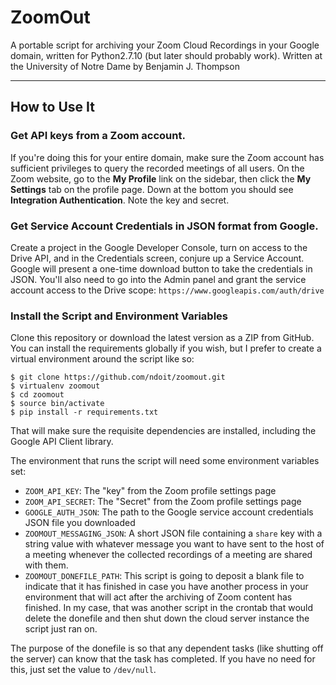 # ZoomOut

A portable script for archiving your Zoom Cloud Recordings in your Google domain, written for Python2.7.10
(but later should probably work). Written at the University of Notre Dame by Benjamin J. Thompson

---

## How to Use It

### Get API keys from a Zoom account.
If you're doing this for your entire domain, make sure the Zoom account has sufficient privileges to query the
 recorded meetings of all users. On the Zoom website, go to the **My Profile** link on the sidebar, then click the
  **My Settings** tab on the profile page. Down at the bottom you should see **Integration Authentication**. Note the
  key and secret.

### Get Service Account Credentials in JSON format from Google.
Create a project in the Google Developer Console, turn on access to the Drive API, and in the Credentials screen,
conjure up a Service Account. Google will present a one-time download button to take the credentials in JSON. You'll
also need to go into the Admin panel and grant the service account access to the Drive scope: `https://www.googleapis.com/auth/drive`

### Install the Script and Environment Variables
Clone this repository or download the latest version as a ZIP from GitHub. You can install the requirements globally
 if you wish, but I prefer to create a virtual environment around the script like so:

    $ git clone https://github.com/ndoit/zoomout.git
    $ virtualenv zoomout
    $ cd zoomout
    $ source bin/activate
    $ pip install -r requirements.txt
    
That will make sure the requisite dependencies are installed, including the Google API Client library.

The environment that runs the script will
 need some environment variables set:
 
 * `ZOOM_API_KEY`: The "key" from the Zoom profile settings page
 * `ZOOM_API_SECRET`: The "Secret" from the Zoom profile settings page
 * `GOOGLE_AUTH_JSON`: The path to the Google service account credentials JSON file you downloaded
 * `ZOOMOUT_MESSAGING_JSON`: A short JSON file containing a `share` key with a string value with whatever message you
 want to have sent to the host of a meeting whenever the collected recordings of a meeting are shared with them.
 * `ZOOMOUT_DONEFILE_PATH`: This script is going to deposit a blank file to indicate that it has finished in case
 you have another process in your environment that will act after the archiving of Zoom content has finished. In my case,
 that was another script in the crontab that would delete the donefile and then shut down the cloud server instance
 the script just ran on.

The purpose of the donefile is so that any dependent tasks (like shutting off the server) can know that the task has completed. If you have no need for this, just set the value to `/dev/null`.